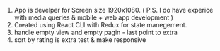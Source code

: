 1. App is develper for Screen size 1920x1080. ( P.S. I do have experice with media queries & mobile + web app development )
2. Created using React CLI with Redux for state manegement.
3. handle empty view and empty pagin - last point to extra
4. sort by rating is extra
test & make responsive
